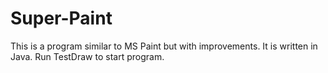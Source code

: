 Super-Paint
===========

This is a program similar to MS Paint but with improvements. It is written in Java. Run TestDraw to start program. 
